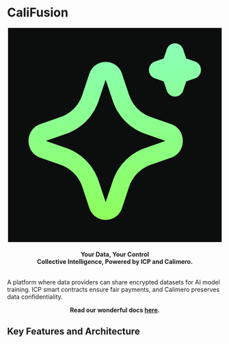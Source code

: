 # CaliFusion

<div align="center">
<img src="./images/logo.png" height={60} width={60} alt="logo" />
</div>

<br />
<div align="center">
<b>Your Data, Your Control</b><br />
<b>Collective Intelligence, Powered by ICP and Calimero.</b>
</div>
<br/>

A platform where data providers can share encrypted datasets for AI model training. ICP smart contracts ensure fair payments, and Calimero preserves data confidentiality.

<div align="center">

**Read our wonderful docs [here](https://califusion.gitbook.io/califusion).**

</div>

## Key Features and Architecture

